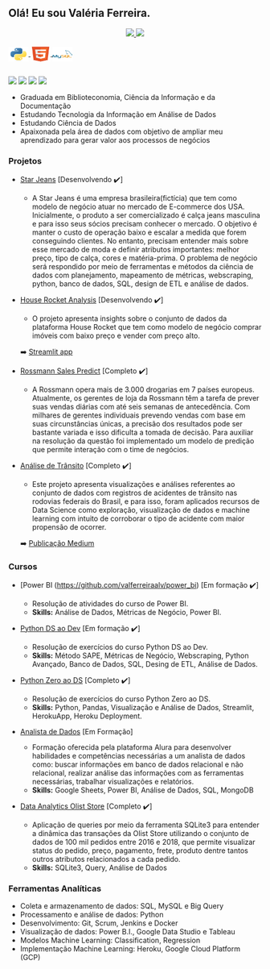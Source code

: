 ## Olá! Eu sou Valéria Ferreira.

<div align="center">
  <a href="https://github.com/ValFerreiraAlv">
  <img height="180em" src="https://github-readme-stats.vercel.app/api?username=ValFerreiraAlv&show_icons=true&theme=dark&include_all_commits=true&count_private=true"/>
  <img height="180em" src="https://github-readme-stats.vercel.app/api/top-langs/?username=ValFerreiraAlv&layout=compact&langs_count=7&theme=dark"/>
</div>
<div style="display: inline_block"><br>
<img align="center" alt="Vaf-Python" height="30" width="40" src="https://raw.githubusercontent.com/devicons/devicon/master/icons/python/python-original.svg">
<img align="center" alt="Vaf-HTML" height="30" width="40" src="https://raw.githubusercontent.com/devicons/devicon/master/icons/html5/html5-original.svg">
<img align="center" alt="Vaf-MySQL" height="30" width="40" src="https://raw.githubusercontent.com/devicons/devicon/master/icons/mysql/mysql-original-wordmark.svg">
</div>

  ##
  
<div> 
  <a href="https://www.linkedin.com/in/valéria-ferreiraalv" target="_blank"><img src="https://img.shields.io/badge/-LinkedIn-%230077B5?style=for-the-badge&logo=linkedin&logoColor=white" target="_blank"></a> 
  <a href="https://medium.com/@valeria.alvferreira" target="_blank"><img src="https://img.shields.io/badge/Medium-12100E?style=for-the-badge&logo=medium&logoColor=white"></a>
  <a href = "mailto:valeria.alvferreira@gmail.com"><img src="https://img.shields.io/badge/-Gmail-%23333?style=for-the-badge&logo=gmail&logoColor=white" target="_blank"></a>
  <a href="https://twitter.com/vallferre" target="_blank"><img src="https://img.shields.io/badge/Twitter-1DA1F2?style=for-the-badge&logo=twitter&logoColor=white"></a>
 </div> 

 
 
  - Graduada em Biblioteconomia, Ciência da Informação e da Documentação
  - Estudando Tecnologia da Informação em Análise de Dados
  - Estudando Ciência de Dados
  - Apaixonada pela área de dados com objetivo de ampliar meu aprendizado para gerar valor aos processos de negócios
  
  ### Projetos
  
   - [Star Jeans](https://github.com/valferreiraalv/star_jeans) [Desenvolvendo ✔️]
      - A Star Jeans é uma empresa brasileira(fictícia) que tem como modelo de negócio atuar no mercado de E-commerce dos USA. Inicialmente, o produto a ser comercializado é calça jeans masculina e para isso seus sócios precisam conhecer o mercado. O objetivo é manter o custo de operação baixo e escalar a medida que forem conseguindo clientes. No entanto, precisam entender mais sobre esse mercado de moda e definir atributos importantes: melhor preço, tipo de calça, cores e matéria-prima. O problema de negócio será respondido por meio de ferramentas e métodos da ciência de dados com planejamento, mapeamento de métricas, webscraping, python, banco de dados, SQL, design de ETL e análise de dados. 
      
   - [House Rocket Analysis](https://github.com/valferreiraalv/house_rocket_analysis) [Desenvolvendo ✔️]
      - O projeto apresenta insights sobre o conjunto de dados da plataforma House Rocket que tem como modelo de negócio comprar imóveis com baixo preço e vender com preço alto. 
  
     ➡️ [Streamlit app](https://analysis-house-stream.herokuapp.com/)
  
  - [Rossmann Sales Predict](https://github.com/valferreiraalv/rossmann_sales_predict) [Completo ✔️]
    - A Rossmann opera mais de 3.000 drogarias em 7 países europeus. Atualmente, os gerentes de loja da Rossmann têm a tarefa de prever suas vendas diárias com até     seis semanas de antecedência. Com milhares de gerentes individuais prevendo vendas com base em suas circunstâncias únicas, a precisão dos resultados pode ser bastante variada e isso dificulta a tomada de decisão. Para auxiliar na resolução da questão foi implementado um modelo de predição que permite interação com o time de negócios. 
  
  - [Análise de Trânsito](https://github.com/valferreiraalv/acidentes-transito) [Completo ✔️]
    - Este projeto apresenta visualizações e análises referentes ao conjunto de dados com registros de acidentes de trânsito nas rodovias federais do Brasil, e 
      para isso, foram aplicados recursos de Data Science como exploração, visualização de dados e machine learning com intuito de corroborar o tipo de acidente 
      com maior propensão de ocorrer.
  
    ➡️ [Publicação Medium](https://medium.com/@valeria.alvferreira/acidentes-de-tr%C3%A2nsito-nas-rodovias-brasileiras-um-estudo-sobre-o-ano-de-2020-6a17aebdf742)
  
  ### Cursos
  - [Power BI (https://github.com/valferreiraalv/power_bi) [Em formação ✔️]
    - Resolução de atividades do curso de Power BI.
    - <b>Skills:</b> Análise de Dados, Métricas de Negócio, Power BI.
      
  - [Python DS ao Dev](https://github.com/valferreiraalv/python_ds_ao_dev) [Em formação ✔️]
    - Resolução de exercícios do curso Python DS ao Dev. 
    - <b>Skills:</b> Método SAPE, Métricas de Negócio, Webscraping, Python Avançado, Banco de Dados, SQL, Desing de ETL, Análise de Dados.
  
  - [Python Zero ao DS](https://github.com/valferreiraalv/house_rocket) [Completo ✔️]
    - Resolução de exercícios do curso Python Zero ao DS. 
    - <b>Skills:</b> Python, Pandas, Visualização e Análise de Dados, Streamlit, HerokuApp, Heroku Deployment.
  
  - [Analista de Dados](https://github.com/valferreiraalv/analista_de_dados) [Em Formação]
    - Formação oferecida pela plataforma Alura para desenvolver habilidades e competências necessárias a um analista de dados como: buscar informações em banco 
      de dados relacional e não relacional, realizar análise das informações com as ferramentas necessárias, trabalhar visualizações e relatórios.
    - <b>Skills:</b> Google Sheets, Power BI, Análise de Dados, SQL, MongoDB
  
  - [Data Analytics Olist Store](https://github.com/valferreiraalv/data_analytics_olist_store) [Completo ✔️]
    - Aplicação de queries por meio da ferramenta SQLite3 para entender a dinâmica das transações da Olist Store utilizando o conjunto de dados  de 100 mil 
      pedidos entre 2016 e 2018, que permite visualizar status do pedido, preço, pagamento, frete, produto dentre tantos outros atributos relacionados a cada 
      pedido. 
    - <b>Skills:</b> SQLite3, Query, Análise de Dados 
  
 
### Ferramentas Analíticas
  
- Coleta e armazenamento de dados: SQL, MySQL e Big Query
- Processamento e análise de dados: Python
- Desenvolvimento: Git, Scrum, Jenkins e Docker 
- Visualização de dados: Power B.I., Google Data Studio e Tableau
- Modelos Machine Learning: Classification, Regression
- Implementação Machine Learning: Heroku, Google Cloud Platform (GCP) 
